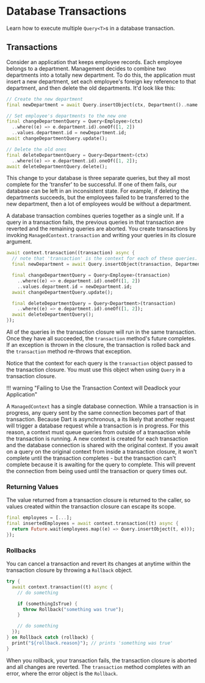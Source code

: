 # Database Transactions

Learn how to execute multiple `Query<T>`s in a database transaction.

## Transactions

Consider an application that keeps employee records. Each employee belongs to a department. Management decides to combine two departments into a totally new department. To do this, the application must insert a new department, set each employee's foreign key reference to that department, and then delete the old departments. It'd look like this:

```dart
// Create the new department
final newDepartment = await Query.insertObject(ctx, Department()..name = "New Department");

// Set employee's departments to the new one
final changeDepartmentQuery = Query<Employee>(ctx)
  ..where((e) => e.department.id).oneOf([1, 2])      
  ..values.department.id = newDepartment.id;
await changeDepartmentQuery.update();

// Delete the old ones
final deleteDepartmentQuery = Query<Department>(ctx)
  ..where((e) => e.department.id).oneOf([1, 2]);
await deleteDepartmentQuery.delete();      
```

This change to your database is three separate queries, but they all most complete for the 'transfer' to be successful. If one of them fails, our database can be left in an inconsistent state. For example, if deleting the departments succeeds, but the employees failed to be transferred to the new department, then a lot of employees would be without a department.

A database transaction combines queries together as a single unit. If a query in a transaction fails, the previous queries in that transaction are reverted and the remaining queries are aborted. You create transactions by invoking `ManagedContext.transaction` and writing your queries in its closure argument.

```dart
await context.transaction((transaction) async {
  // note that 'transaction' is the context for each of these queries.
  final newDepartment = await Query.insertObject(transaction, Department()..name = "New Department");

  final changeDepartmentQuery = Query<Employee>(transaction)
    ..where((e) => e.department.id).oneOf([1, 2])      
    ..values.department.id = newDepartment.id;
  await changeDepartmentQuery.update();

  final deleteDepartmentQuery = Query<Department>(transaction)
    ..where((e) => e.department.id).oneOf([1, 2]);
  await deleteDepartmentQuery();      
});
```

All of the queries in the transaction closure will run in the same transaction. Once they have all succeeded, the `transaction` method's future completes. If an exception is thrown in the closure, the transaction is rolled back and the `transaction` method re-throws that exception.

Notice that the context for each query is the `transaction` object passed to the transaction closure. You must use this object when using `Query` in a transaction closure.

!!! warning "Failing to Use the Transaction Context will Deadlock your Application"

  A `ManagedContext` has a single database connection. While a transaction is in progress, any query sent by the same connection becomes part of that transaction. Because Dart is asynchronous, a its likely that another request will trigger a database request while a transaction is in progress. For this reason, a context must queue queries from outside of a transaction while the transaction is running. A new context is created for each transaction and the database connection is shared with the original context. If you await on a query on the original context from inside a transaction closure, it won't complete until the transaction completes - but the transaction can't complete because it is awaiting for the query to complete. This will prevent the connection from being used until the transaction or query times out.

### Returning Values

The value returned from a transaction closure is returned to the caller, so values created within the transaction closure can escape its scope.

```dart
final employees = [...];
final insertedEmployees = await context.transaction((t) async {
  return Future.wait(employees.map((e) => Query.insertObject(t, e)));
});
```

### Rollbacks

You can cancel a transaction and revert its changes at anytime within the transaction closure by throwing a `Rollback` object.

```dart
try {
  await context.transaction((t) async {
    // do something

    if (somethingIsTrue) {
      throw Rollback("something was true");    
    }

    // do something
  });
} on Rollback catch (rollback) {
  print("${rollback.reason}"); // prints 'something was true'
}
```

When you rollback, your transaction fails, the transaction closure is aborted and all changes are reverted. The `transaction` method completes with an error, where the error object is the `Rollback`.

